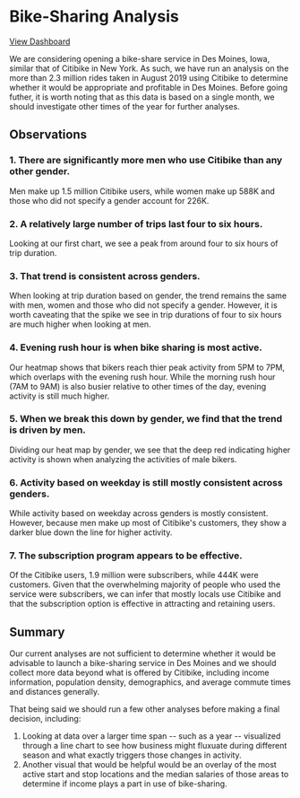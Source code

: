 # Bike-Sharing Analysis
[View Dashboard](https://public.tableau.com/profile/ebony7596#!/vizhome/Week_14_Challenge/CitibikeAnalysis)

We are considering opening a bike-share service in Des Moines, Iowa, similar that of Citibike in New York. As such, we have run an analysis on the more than 2.3 million rides taken in August 2019 using Citibike to determine whether it would be appropriate and profitable in Des Moines. Before going futher, it is worth noting that as this data is based on a single month, we should investigate other times of the year for further analyses. 

## Observations 

### 1. There are significantly more men who use Citibike than any other gender. 
Men make up 1.5 million Citibike users, while women make up 588K and those who did not specify a gender account for 226K. 

### 2. A relatively large number of trips last four to six hours. 
Looking at our first chart, we see a peak from around four to six hours of trip duration.  

### 3. That trend is consistent across genders. 
When looking at trip duration based on gender, the trend remains the same with men, women and those who did not specify a gender. However, it is worth caveating that the spike we see in trip durations of four to six hours are much higher when looking at men.

### 4. Evening rush hour is when bike sharing is most active. 
Our heatmap shows that bikers reach thier peak activity from 5PM to 7PM, which overlaps with the evening rush hour. While the morning rush hour (7AM to 9AM) is also busier relative to other times of the day, evening activity is still much higher. 

### 5. When we break this down by gender, we find that the trend is driven by men. 
Dividing our heat map by gender, we see that the deep red indicating higher activity is shown when analyzing the activities of male bikers. 

### 6. Activity based on weekday is still mostly consistent across genders. 
While activity based on weekday across genders is mostly consistent. However, because men make up most of Citibike's customers, they show a darker blue down the line for higher activity. 

### 7. The subscription program appears to be effective. 
Of the Citibike users, 1.9 million were subscribers, while 444K were customers. Given that the overwhelming majority of people who used the service were subscribers, we can infer that mostly locals use Citibike and that the subscription option is effective in attracting and retaining users. 

## Summary 
Our current analyses are not sufficient to determine whether it would be advisable to launch a bike-sharing service in Des Moines and we should collect more data beyond what is offered by Citibike, including income information, population density, demographics, and average commute times and distances generally. 

That being said we should run a few other analyses before making a final decision, including: 

1. Looking at data over a larger time span -- such as a year -- visualized through a line chart to see how business might fluxuate during different season and what exactly triggers those changes in activity. 
2. Another visual that would be helpful would be an overlay of the most active start and stop locations and the median salaries of those areas to determine if income plays a part in use of bike-sharing. 


